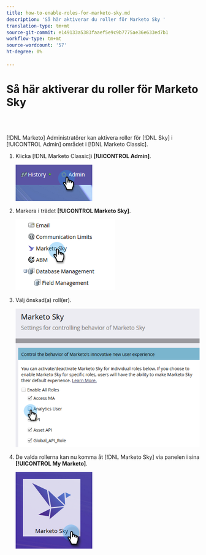 ```yaml
---
title: how-to-enable-roles-for-marketo-sky.md
description: 'Så här aktiverar du roller för Marketo Sky '
translation-type: tm+mt
source-git-commit: e149133a5383faaef5e9c9b7775ae36e633ed7b1
workflow-type: tm+mt
source-wordcount: '57'
ht-degree: 0%

---
```



# Så här aktiverar du roller för Marketo Sky

<br> 

[!DNL Marketo] Administratörer kan aktivera roller för [!DNL Sky] i [!UICONTROL Admin] området i [!DNL Marketo Classic].

1. Klicka [!DNL Marketo Classic]i **[!UICONTROL Admin]**.

   ![Bild ett](/help/sky/assets/home/how-to-enable-roles-for-marketo-sky/how-to-enable-roles-for-marketo-sky-1.png)

1. Markera i trädet **[!UICONTROL Marketo Sky]**.

   ![Bild två](/help/sky/assets/home/how-to-enable-roles-for-marketo-sky/how-to-enable-roles-for-marketo-sky-2.png)

1. Välj önskad(a) roll(er).

   ![Bild tre](/help/sky/assets/home/how-to-enable-roles-for-marketo-sky/how-to-enable-roles-for-marketo-sky-3.png)

1. De valda rollerna kan nu komma åt [!DNL Marketo Sky] via panelen i sina **[!UICONTROL My Marketo]**.

   ![Bild fyra](/help/sky/assets/home/how-to-enable-roles-for-marketo-sky/how-to-enable-roles-for-marketo-sky-4.png)